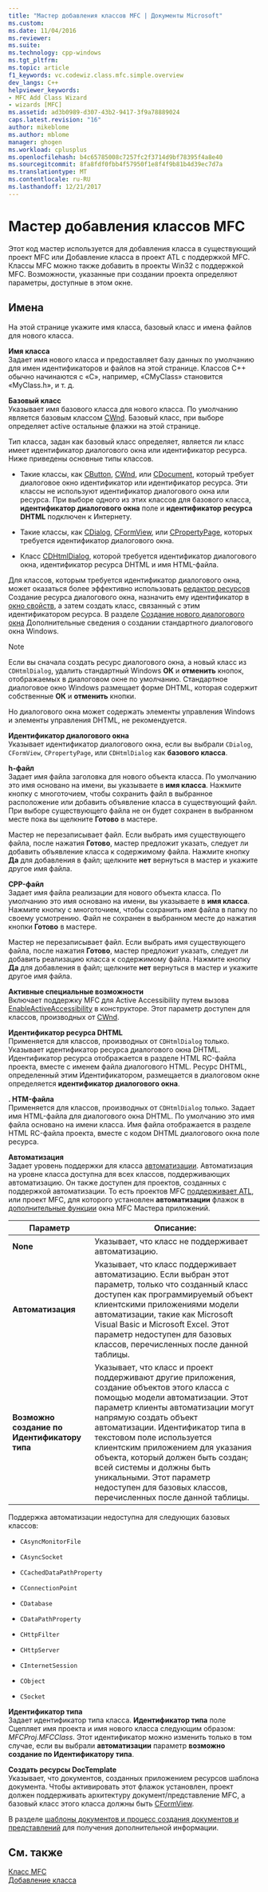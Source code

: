 ```yaml
---
title: "Мастер добавления классов MFC | Документы Microsoft"
ms.custom: 
ms.date: 11/04/2016
ms.reviewer: 
ms.suite: 
ms.technology: cpp-windows
ms.tgt_pltfrm: 
ms.topic: article
f1_keywords: vc.codewiz.class.mfc.simple.overview
dev_langs: C++
helpviewer_keywords:
- MFC Add Class Wizard
- wizards [MFC]
ms.assetid: ad3b0989-d307-43b2-9417-3f9a78889024
caps.latest.revision: "16"
author: mikeblome
ms.author: mblome
manager: ghogen
ms.workload: cplusplus
ms.openlocfilehash: b4c65785008c7257fc2f3714d9bf78395f4a8e40
ms.sourcegitcommit: 8fa8fdf0fbb4f57950f1e8f4f9b81b4d39ec7d7a
ms.translationtype: MT
ms.contentlocale: ru-RU
ms.lasthandoff: 12/21/2017
---
```

# <a name="mfc-add-class-wizard"></a>Мастер добавления классов MFC
Этот код мастер используется для добавления класса в существующий проект MFC или Добавление класса в проект ATL с поддержкой MFC. Классы MFC можно также добавить в проекты Win32 с поддержкой MFC. Возможности, указанные при создании проекта определяют параметры, доступные в этом окне.  
  
## <a name="names"></a>Имена  
 На этой странице укажите имя класса, базовый класс и имена файлов для нового класса.  
  
 **Имя класса**  
 Задает имя нового класса и предоставляет базу данных по умолчанию для имен идентификаторов и файлов на этой странице. Классов C++ обычно начинаются с «C», например, «CMyClass» становится «MyClass.h», и т. д.  
  
 **Базовый класс**  
 Указывает имя базового класса для нового класса. По умолчанию является базовым классом [CWnd](../../mfc/reference/cwnd-class.md). Базовый класс, при выборе определяет active остальные флажки на этой странице.  
  
 Тип класса, задан как базовый класс определяет, является ли класс имеет идентификатор диалогового окна или идентификатор ресурса. Ниже приведены основные типы классов.  
  
-   Такие классы, как [CButton](../../mfc/reference/cbutton-class.md), [CWnd](../../mfc/reference/cwnd-class.md), или [CDocument](../../mfc/reference/cdocument-class.md), который требует диалоговое окно идентификатор или идентификатор ресурса. Эти классы не используют идентификатор диалогового окна или ресурса. При выборе одного из этих классов для базового класса, **идентификатор диалогового окна** поле и **идентификатор ресурса DHTML** подключен к Интернету.  
  
-   Такие классы, как [CDialog](../../mfc/reference/cdialog-class.md), [CFormView](../../mfc/reference/cformview-class.md), или [CPropertyPage](../../mfc/reference/cpropertypage-class.md), которых требуется идентификатор диалогового окна.  
  
-   Класс [CDHtmlDialog](../../mfc/reference/cdhtmldialog-class.md), которой требуется идентификатор диалогового окна, идентификатор ресурса DHTML и имя HTML-файла.  
  
 Для классов, которым требуется идентификатор диалогового окна, может оказаться более эффективно использовать [редактор ресурсов](../../windows/resource-editors.md) Создание ресурса диалогового окна, назначить ему идентификатор в [окно свойств](/visualstudio/ide/reference/properties-window), а затем создать класс, связанный с этим идентификатором ресурса. В разделе [Создание нового диалогового окна](../../windows/creating-a-new-dialog-box.md) Дополнительные сведения о создании стандартного диалогового окна Windows.  
  
> [!NOTE]
>  Если вы сначала создать ресурс диалогового окна, а новый класс из `CDHtmlDialog`, удалить стандартный Windows **ОК** и **отменить** кнопок, отображаемых в диалоговом окне по умолчанию. Стандартное диалоговое окно Windows размещает форме DHTML, которая содержит собственные **ОК** и **отменить** кнопки.  
  
 Но диалогового окна может содержать элементы управления Windows и элементы управления DHTML, не рекомендуется.  
  
 **Идентификатор диалогового окна**  
 Указывает идентификатор диалогового окна, если вы выбрали `CDialog`, `CFormView`, `CPropertyPage`, или `CDHtmlDialog` как **базового класса**.  
  
 **h-файл**  
 Задает имя файла заголовка для нового объекта класса. По умолчанию это имя основано на имени, вы указываете в **имя класса**. Нажмите кнопку с многоточием, чтобы сохранить файл в выбранное расположение или добавить объявление класса в существующий файл. При выборе существующего файла не он будет сохранен в выбранном месте пока вы щелкните **Готово** в мастере.  
  
 Мастер не перезаписывает файл. Если выбрать имя существующего файла, после нажатия **Готово**, мастер предложит указать, следует ли добавить объявление класса к содержимому файла. Нажмите кнопку **Да** для добавления в файл; щелкните **нет** вернуться в мастер и укажите другое имя файла.  
  
 **CPP-файл**  
 Задает имя файла реализации для нового объекта класса. По умолчанию это имя основано на имени, вы указываете в **имя класса**. Нажмите кнопку с многоточием, чтобы сохранить имя файла в папку по своему усмотрению. Файл не сохранен в выбранном месте до нажатия кнопки **Готово** в мастере.  
  
 Мастер не перезаписывает файл. Если выбрать имя существующего файла, после нажатия **Готово**, мастер предложит указать, следует ли добавить реализацию класса к содержимому файла. Нажмите кнопку **Да** для добавления в файл; щелкните **нет** вернуться в мастер и укажите другое имя файла.  
  
 **Активные специальные возможности**  
 Включает поддержку MFC для Active Accessibility путем вызова [EnableActiveAccessibility](../../mfc/reference/cwnd-class.md#enableactiveaccessibility) в конструкторе. Этот параметр доступен для классов, производных от [CWnd](../../mfc/reference/cwnd-class.md).  
  
 **Идентификатор ресурса DHTML**  
 Применяется для классов, производных от `CDHtmlDialog` только. Указывает идентификатор ресурса диалогового окна DHTML. Идентификатор ресурса отображается в разделе HTML RC-файла проекта, вместе с именем файла диалогового HTML. Ресурс DHTML, определенный этим Идентификатором, размещается в диалоговом окне определяется **идентификатор диалогового окна**.  
  
 **. HTM-файла**  
 Применяется для классов, производных от `CDHtmlDialog` только. Задает имя HTML-файла для диалогового окна DHTML. По умолчанию это имя файла основано на имени класса. Имя файла отображается в разделе HTML RC-файла проекта, вместе с кодом DHTML диалогового окна поле ресурса.  
  
 **Автоматизация**  
 Задает уровень поддержки для класса [автоматизации](../../mfc/automation.md). Автоматизация на уровне класса доступна для всех классов, поддерживающих автоматизацию. Он также доступен для проектов, созданных с поддержкой автоматизации. То есть проектов MFC [поддерживает ATL](../../atl/reference/mfc-support-in-atl-projects.md), или проект MFC, для которого установлен **автоматизации** флажок в [дополнительные функции](../../mfc/reference/advanced-features-mfc-application-wizard.md) окна MFC Мастера приложений.  
  
|Параметр|Описание:|  
|------------|-----------------|  
|**None**|Указывает, что класс не поддерживает автоматизацию.|  
|**Автоматизация**|Указывает, что класс поддерживает автоматизацию. Если выбран этот параметр, только что созданный класс доступен как программируемый объект клиентскими приложениями модели автоматизации, такие как Microsoft Visual Basic и Microsoft Excel. Этот параметр недоступен для базовых классов, перечисленных после данной таблицы.|  
|**Возможно создание по Идентификатору типа**|Указывает, что класс и проект поддерживают другие приложения, создание объектов этого класса с помощью модели автоматизации. Этот параметр клиенты автоматизации могут напрямую создать объект автоматизации. Идентификатор типа в текстовом поле используется клиентским приложением для указания объекта, который должен быть создан; всей системы и должны быть уникальными. Этот параметр недоступен для базовых классов, перечисленных после данной таблицы.|  
  
 Поддержка автоматизации недоступна для следующих базовых классов:  
  
-   `CAsyncMonitorFile`  
  
-   `CAsyncSocket`  
  
-   `CCachedDataPathProperty`  
  
-   `CConnectionPoint`  
  
-   `CDatabase`  
  
-   `CDataPathProperty`  
  
-   `CHttpFilter`  
  
-   `CHttpServer`  
  
-   `CInternetSession`  
  
-   `CObject`  
  
-   `CSocket`  
  
 **Идентификатор типа**  
 Задает идентификатор типа класса. **Идентификатор типа** поле Сцепляет имя проекта и имя нового класса следующим образом: *MFCProj.MFCClass*. Этот идентификатор можно изменить только в том случае, если вы выбрали **автоматизации** параметр **возможно создание по Идентификатору типа**.  
  
 **Создать ресурсы DocTemplate**  
 Указывает, что документов, созданных приложением ресурсов шаблона документа. Чтобы активировать этот флажок установлен, проект должен поддерживать архитектуру документ/представление MFC, а базовый класс этого класса должны быть [CFormView](../../mfc/reference/cformview-class.md).  
  
 В разделе [шаблоны документов и процесс создания документов и представлений](../../mfc/document-templates-and-the-document-view-creation-process.md) для получения дополнительной информации.  
  
## <a name="see-also"></a>См. также  
 [Класс MFC](../../mfc/reference/adding-an-mfc-class.md)   
 [Добавление класса](../../ide/adding-a-class-visual-cpp.md)
